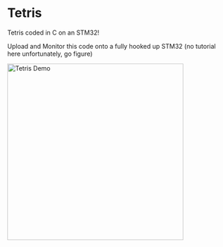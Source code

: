 # Tetris
Tetris coded in C on an STM32! 

Upload and Monitor this code onto a fully hooked up STM32 (no tutorial here unfortunately, go figure)




<img src="https://github.com/user-attachments/assets/0e254035-829c-4904-8808-3254f8afdda4" alt="Tetris Demo" width="400"/>

